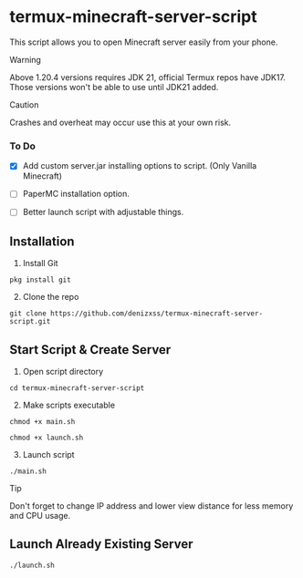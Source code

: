# termux-minecraft-server-script
 This script allows you to open Minecraft server easily from your phone.

> [!WARNING]  
> Above 1.20.4 versions requires JDK 21, official Termux repos have JDK17. Those versions won't be able to use until JDK21 added.

> [!CAUTION]
> Crashes and overheat may occur use this at your own risk.
 

 ### To Do

- [x] Add custom server.jar installing options to script. (Only Vanilla Minecraft)
- [ ] PaperMC installation option.
- [ ] Better launch script with adjustable things.


## Installation
1. Install Git
 ```
 pkg install git
 ```
2. Clone the repo
```
git clone https://github.com/denizxss/termux-minecraft-server-script.git
```


## Start Script & Create Server
1. Open script directory
```
cd termux-minecraft-server-script
```
2. Make scripts executable
```
chmod +x main.sh
```

```
chmod +x launch.sh
```
3. Launch script
```
./main.sh
```
> [!TIP]
> Don't forget to change IP address and lower view distance for less memory and CPU usage.

## Launch Already Existing Server

```
./launch.sh
```

